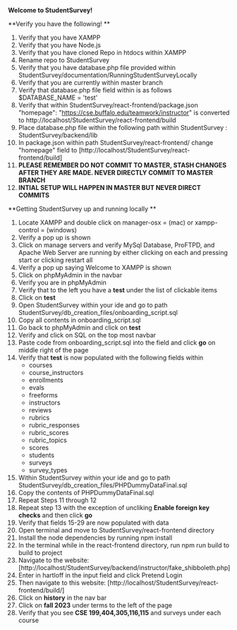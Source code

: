 ﻿**Welcome to StudentSurvey!**

**Verify you have the following! ** 

 1. Verify that you have XAMPP 
 2. Verify that you have Node.js
 3. Verify that you have cloned Repo in htdocs within XAMPP
 4. Rename repo to StudentSurvey
 5. Verify that you have database.php file provided within StudentSurvey/documentation/RunningStudentSurveyLocally
 6. Verify that you are currently within master branch
 7. Verify that database.php file field within is as follows $DATABASE_NAME = 'test'
 8. Verify that within StudentSurvey/react-frontend/package.json "homepage": "https://cse.buffalo.edu/teamwork/instructor" is converted to http://localhost/StudentSurvey/react-frontend/build 
 9. Place database.php file within the following path within StudentSurvey : StudentSurvey/backend/lib
 10. In package.json within path StudentSurvey/react-frontend/ change "homepage" field to [http://localhost/StudentSurvey/react-frontend/build]
 11. **PLEASE REMEMBER DO NOT COMMIT TO MASTER, STASH CHANGES AFTER THEY ARE MADE. NEVER DIRECTLY COMMIT TO MASTER BRANCH**
 12. **INTIAL SETUP WILL HAPPEN IN MASTER BUT NEVER DIRECT COMMITS**

**Getting StudentSurvey up and running locally **

 1. Locate XAMPP and double click on manager-osx = (mac) or xampp-control = (windows)
 2. Verify a pop up is shown 
 3. Click on manage servers and verify MySql Database, ProFTPD, and Apache Web Server are running by either clicking on each and pressing start or clicking restart all
 4. Verify a pop up saying Welcome to XAMPP is shown 
 5. Click on phpMyAdmin in the navbar
 6. Verify you are in phpMyAdmin
 7. Verify that to the left you have a **test** under the list of clickable items 
 8. Click on **test**
 9. Open StudentSurvey within your ide and go to path StudentSurvey/db_creation_files/onboarding_script.sql
 10. Copy all contents in onboarding_script.sql
 11. Go back to phpMyAdmin and click on **test**
 12. Verify and click on SQL on the top most navbar 
 13. Paste code from onboarding_script.sql into the field and click **go** on middle right of the page 
 14. Verify that **test** is now populated with the following fields within 
	 - courses
	 - course_instructors
	 - enrollments
	 - evals
	 - freeforms
	 - instructors
	 - reviews
	 - rubrics
	 - rubric_responses
	 - rubric_scores
	 - rubric_topics
	 - scores
	 - students
	 - surveys
	 - survey_types
15. Within StudentSurvey within your ide and go to path StudentSurvey/db_creation_files/PHPDummyDataFinal.sql
16. Copy the contents of PHPDummyDataFinal.sql
17. Repeat Steps 11 through 12
18. Repeat step 13 with the exception of uncliking **Enable foreign key checks** and then click **go**
19. Verify that fields 15-29 are now populated with data
20. Open terminal and move to StudentSurvey/react-frontend directory 
21. Install the node dependencies by running npm install
22. In the terminal while in the react-frontend directory, run npm run build to build to project
23. Navigate to the website: [http://localhost/StudentSurvey/backend/instructor/fake_shibboleth.php]
24. Enter in hartloff in the input field and click Pretend Login
25. Then navigate to this website: [http://localhost/StudentSurvey/react-frontend/build/]
26. Click on **history** in the nav bar 
27. Click on **fall 2023** under terms to the left of the page 
28. Verify that you see **CSE 199,404,305,116,115** and surveys under each course
